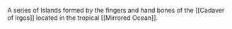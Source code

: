 A series of Islands formed by the fingers and hand bones of the [[Cadaver of Irgos]] located in the tropical [[Mirrored Ocean]]. 